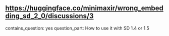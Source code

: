 ## https://huggingface.co/minimaxir/wrong_embedding_sd_2_0/discussions/3

contains_question: yes
question_part: How to use it with SD 1.4 or 1.5